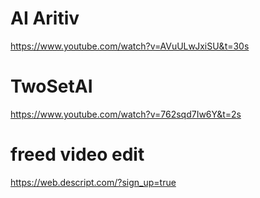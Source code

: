 # AI Aritiv
https://www.youtube.com/watch?v=AVuULwJxiSU&t=30s

# TwoSetAI
https://www.youtube.com/watch?v=762sqd7Iw6Y&t=2s

# freed video edit
https://web.descript.com/?sign_up=true
